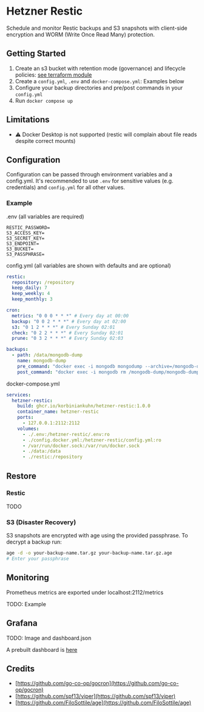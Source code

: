 # Hetzner Restic

Schedule and monitor Restic backups and S3 snapshots with client-side encryption and WORM (Write Once Read Many) protection.

## Getting Started

1. Create an s3 bucket with retention mode (governance) and lifecycle policies: [see terraform module](terraform)
2. Create a `config.yml`, `.env` and `docker-compose.yml`: Examples below
3. Configure your backup directories and pre/post commands in your `config.yml`
4. Run `docker compose up`

## Limitations

- ⚠️ Docker Desktop is not supported (restic will complain about file reads despite correct mounts)

## Configuration

Configuration can be passed through environment variables and a config.yml. It's recommended to use `.env` for sensitive values (e.g. credentials) and `config.yml` for all other values.

### Example

.env (all variables are required)

```env
RESTIC_PASSWORD=
S3_ACCESS_KEY=
S3_SECRET_KEY=
S3_ENDPOINT=
S3_BUCKET=
S3_PASSPHRASE=
```

config.yml (all variables are shown with defaults and are optional)

```yaml
restic:
  repository: /repository
  keep_daily: 7
  keep_weekly: 4
  keep_monthly: 3

cron:
  metrics: "0 0 0 * * *" # Every day at 00:00
  backup: "0 0 2 * * *" # Every day at 02:00
  s3: "0 1 2 * * *" # Every Sunday 02:01
  check: "0 2 2 * * *" # Every Sunday 02:01
  prune: "0 3 2 * * *" # Every Sunday 02:03

backups:
  - path: /data/mongodb-dump
    name: mongodb-dump
    pre_command: "docker exec -i mongodb mongodump --archive=/mongodb-dump/mongodb-dump.archive"
    post_command: "docker exec -i mongodb rm /mongodb-dump/mongodb-dump.archive"
```

docker-compose.yml

```yaml
services:
  hetzner-restic:
    build: ghcr.io/korbiniankuhn/hetzner-restic:1.0.0
    container_name: hetzner-restic
    ports:
      - 127.0.0.1:2112:2112
    volumes:
      - ./.env:/hetzner-restic/.env:ro
      - ./config.docker.yml:/hetzner-restic/config.yml:ro
      - /var/run/docker.sock:/var/run/docker.sock
      - ./data:/data
      - ./restic:/repository
```

## Restore

### Restic

TODO

### S3 (Disaster Recovery)

S3 snapshots are encrypted with age using the provided passphrase. To decrypt a backup run:

```bash
age -d -o your-backup-name.tar.gz your-backup-name.tar.gz.age
# Enter your passphrase
```

## Monitoring

Prometheus metrics are exported under localhost:2112/metrics

TODO: Example

## Grafana

TODO: Image and dashboard.json

A prebuilt dashboard is [here](dashboard.json)

## Credits

- [https://github.com/go-co-op/gocron](https://github.com/go-co-op/gocron)
- [https://github.com/spf13/viper](https://github.com/spf13/viper)
- [https://github.com/FiloSottile/age](https://github.com/FiloSottile/age)
